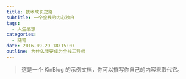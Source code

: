 ```yaml
---
title: 技术成长之路
subtitle: 一个全栈的内心独白
tags:
  - 人生感想
categories:
  - 随笔
date: 2016-09-29 18:15:07
outline: 为什么我要成为全栈工程师
---
```



> 这是一个 KinBlog 的示例文档，你可以撰写你自己的内容来取代它。